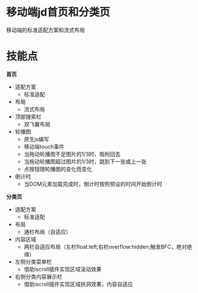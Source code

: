 # 移动端jd首页和分类页
移动端的标准适配方案和流式布局

# 技能点
**首页**
* 适配方案
   * 标准适配
* 布局
   * 流式布局
* 顶部搜索栏
   * 双飞翼布局
* 轮播图
   * 原生js编写
   * 移动端touch事件
   * 当拖动轮播图不足图片的1/3时，吸附回去
   * 当拖动轮播图超过图片的1/3时，跳到下一张或上一张
   * 点按钮随轮播图的变化而变化
* 倒计时
   * 当DOM元素加载完成时，倒计时按照预设的时间开始倒计时
   
**分类页**
* 适配方案
   * 标准适配
* 布局
   * 通栏布局（自适应）
* 内容区域
   * 两栏自适应布局（左栏float:left;右栏overflow:hidden;触发BFC，绝对绝缘）
* 左侧分类菜单栏
   * 借助iscroll插件实现区域滚动效果
* 右侧分类内容展示栏
   * 借助iscroll插件实现区域拱洞效果，内容自适应
